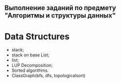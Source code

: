 ## Выполнение заданий по предмету "Алгоритмы и структуры данных"
# Data Structures
- stack;
- stack on base List;
- list;
- LUP Decomposition;
- Sorted algorithms.
- ClassGraph(bfs, dfs, topologicalsort)
